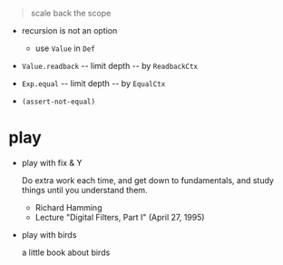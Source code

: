 > scale back the scope

- recursion is not an option

  - use `Value` in `Def`

- `Value.readback` -- limit depth -- by `ReadbackCtx`
- `Exp.equal` -- limit depth -- by `EqualCtx`

- `(assert-not-equal)`

# play

- play with fix & Y

  Do extra work each time,
  and get down to fundamentals,
  and study things until you understand them.
  - Richard Hamming
  - Lecture "Digital Filters, Part I" (April 27, 1995)

- play with birds

  a little book about birds
